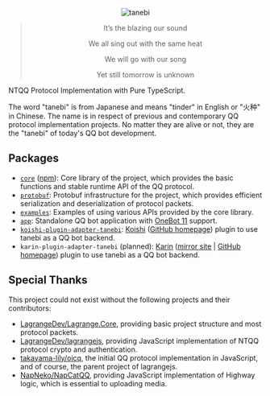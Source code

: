 <div align="center">

![tanebi](https://socialify.git.ci/tanebijs/tanebi/image?description=1&font=Bitter&forks=1&issues=1&language=1&name=1&owner=1&pulls=1&stargazers=1&theme=Light)

> It’s the blazing our sound
>
> We all sing out with the same heat
>
> We will go with our song
>
> Yet still tomorrow is unknown

</div>

NTQQ Protocol Implementation with Pure TypeScript.

The word "tanebi" is from Japanese and means "tinder" in English or "火种" in Chinese. The name is in respect of previous and contemporary QQ protocol implementation projects. No matter they are alive or not, they are the "tanebi" of today's QQ bot development.

## Packages

- [`core`](packages/core) ([npm](https://www.npmjs.com/package/tanebi)): Core library of the project, which provides the basic functions and stable runtime API of the QQ protocol.
- [`protobuf`](packages/protobuf): Protobuf infrastructure for the project, which provides efficient serialization and deserialization of protocol packets.
- [`examples`](packages/examples): Examples of using various APIs provided by the core library.
- [`app`](packages/app): Standalone QQ bot application with [OneBot 11](https://github.com/botuniverse/onebot-11) support.
- [`koishi-plugin-adapter-tanebi`](https://github.com/tanebijs/koishi-plugin-adapter-tanebi): [Koishi](https://koishi.chat/) ([GitHub homepage](https://github.com/koishijs/koishi)) plugin to use tanebi as a QQ bot backend.
- `karin-plugin-adapter-tanebi` (planned): [Karin](https://karin.fun/) ([mirror site](https://docs.karin.fun/) | [GitHub homepage](https://github.com/KarinJS/Karin)) plugin to use tanebi as a QQ bot backend.

## Special Thanks

This project could not exist without the following projects and their contributors:
- [LagrangeDev/Lagrange.Core](https://github.com/LagrangeDev/Lagrange.Core), providing basic project structure and most protocol packets.
- [LagrangeDev/lagrangejs](https://github.com/LagrangeDev/lagrangejs), providing JavaScript implementation of NTQQ protocol crypto and authentication.
- [takayama-lily/oicq](https://github.com/takayama-lily/oicq), the initial QQ protocol implementation in JavaScript, and of course, the parent project of lagrangejs.
- [NapNeko/NapCatQQ](https://github.com/NapNeko/NapCatQQ), providing JavaScript implementation of Highway logic, which is essential to uploading media.